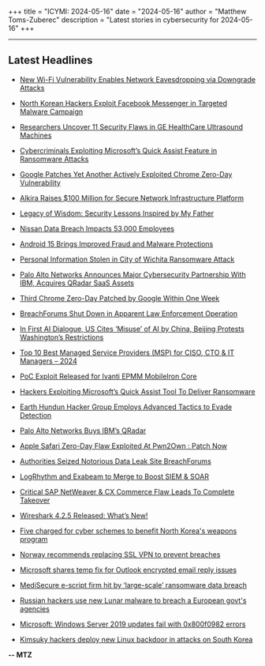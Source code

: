 +++
title = "ICYMI: 2024-05-16"
date = "2024-05-16"
author = "Matthew Toms-Zuberec"
description = "Latest stories in cybersecurity for 2024-05-16"
+++

---------------------------------------------------------------------------
## Latest Headlines
- [New Wi-Fi Vulnerability Enables Network Eavesdropping via Downgrade Attacks](https://thehackernews.com/2024/05/new-wi-fi-vulnerability-enabling.html)

- [North Korean Hackers Exploit Facebook Messenger in Targeted Malware Campaign](https://thehackernews.com/2024/05/north-korean-hackers-exploit-facebook.html)

- [Researchers Uncover 11 Security Flaws in GE HealthCare Ultrasound Machines](https://thehackernews.com/2024/05/researchers-uncover-11-security-flaws.html)

- [Cybercriminals Exploiting Microsoft’s Quick Assist Feature in Ransomware Attacks](https://thehackernews.com/2024/05/cybercriminals-exploiting-microsofts.html)

- [Google Patches Yet Another Actively Exploited Chrome Zero-Day Vulnerability](https://thehackernews.com/2024/05/google-patches-yet-another-actively.html)

- [Alkira Raises $100 Million for Secure Network Infrastructure Platform](https://www.securityweek.com/alkira-raises-100-million-for-secure-network-infrastructure-platform/)

- [Legacy of Wisdom: Security Lessons Inspired by My Father](https://www.securityweek.com/legacy-of-wisdom-security-lessons-inspired-by-my-father/)

- [Nissan Data Breach Impacts 53,000 Employees](https://www.securityweek.com/nissan-data-breach-impacts-53000-employees/)

- [Android 15 Brings Improved Fraud and Malware Protections](https://www.securityweek.com/android-15-brings-improved-fraud-and-malware-protections/)

- [Personal Information Stolen in City of Wichita Ransomware Attack](https://www.securityweek.com/personal-information-stolen-in-city-of-wichita-ransomware-attack/)

- [Palo Alto Networks Announces Major Cybersecurity Partnership With IBM, Acquires QRadar SaaS Assets](https://www.securityweek.com/palo-alto-networks-teams-up-with-ibm-acquires-qradar-saas-assets/)

- [Third Chrome Zero-Day Patched by Google Within One Week](https://www.securityweek.com/third-chrome-zero-day-patched-by-google-within-one-week/)

- [BreachForums Shut Down in Apparent Law Enforcement Operation](https://www.securityweek.com/breachforums-shut-down-in-apparent-law-enforcement-operation/)

- [In First AI Dialogue, US Cites ‘Misuse’ of AI by China, Beijing Protests Washington’s Restrictions](https://www.securityweek.com/in-first-ai-dialogue-us-cites-misuse-of-ai-by-china-beijing-protests-washingtons-restrictions/)

- [Top 10 Best Managed Service Providers (MSP) for CISO, CTO & IT Managers – 2024](https://cybersecuritynews.com/best-managed-service-providers/)

- [PoC Exploit Released for Ivanti EPMM MobileIron Core](https://cybersecuritynews.com/poc-exploit-released/)

- [Hackers Exploiting Microsoft’s Quick Assist Tool To Deliver Ransomware](https://cybersecuritynews.com/hackers-exploiting-quick-assist-ransomware/)

- [Earth Hundun Hacker Group Employs Advanced Tactics to Evade Detection](https://cybersecuritynews.com/earth-hundun-hacker-group-employs-advanced-tactics-to-evade-detection/)

- [Palo Alto Networks Buys IBM’s QRadar](https://cybersecuritynews.com/palo-alto-networks-buys-ibms-qradar/)

- [Apple Safari Zero-Day Flaw Exploited At Pwn2Own : Patch Now](https://cybersecuritynews.com/apple-safari-zero-day-exploit-patch/)

- [Authorities Seized Notorious Data Leak Site BreachForums](https://cybersecuritynews.com/authorities-data-leak/)

- [LogRhythm and Exabeam to Merge to Boost SIEM & SOAR](https://cybersecuritynews.com/logrhythm-and-exabeam-to-merge/)

- [Critical SAP NetWeaver & CX Commerce Flaw Leads To Complete Takeover](https://cybersecuritynews.com/sap-netweaver-cx-commerce-flaw-patch/)

- [Wireshark 4.2.5 Released: What’s New!](https://cybersecuritynews.com/wireshark-4-2-5/)

- [Five charged for cyber schemes to benefit North Korea's weapons program](https://www.bleepingcomputer.com/news/security/five-charged-for-cyber-schemes-to-benefit-north-koreas-weapons-program/)

- [Norway recommends replacing SSL VPN to prevent breaches](https://www.bleepingcomputer.com/news/security/norway-recommends-replacing-ssl-vpn-to-prevent-breaches/)

- [Microsoft shares temp fix for Outlook encrypted email reply issues](https://www.bleepingcomputer.com/news/microsoft/microsoft-shares-temp-fix-for-outlook-encrypted-email-reply-issues/)

- [MediSecure e-script firm hit by ‘large-scale’ ransomware data breach](https://www.bleepingcomputer.com/news/security/medisecure-e-script-firm-hit-by-large-scale-ransomware-data-breach/)

- [Russian hackers use new Lunar malware to breach a European govt's agencies](https://www.bleepingcomputer.com/news/security/russian-hackers-use-new-lunar-malware-to-breach-a-european-govts-agencies/)

- [Microsoft: Windows Server 2019 updates fail with 0x800f0982 errors](https://www.bleepingcomputer.com/news/microsoft/microsoft-windows-server-2019-updates-fail-with-0x800f0982-errors/)

- [Kimsuky hackers deploy new Linux backdoor in attacks on South Korea](https://www.bleepingcomputer.com/news/security/kimsuky-hackers-deploy-new-linux-backdoor-in-attacks-on-south-korea/)

**-- MTZ**